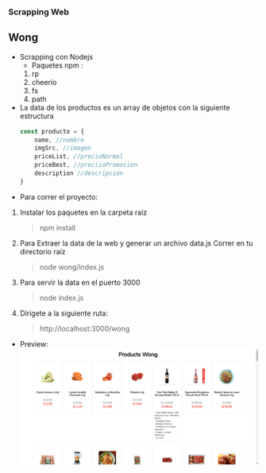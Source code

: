 ### Scrapping Web
## Wong
- Scrapping con Nodejs
    - Paquetes npm :
    1. rp
    2. cheerio
    3. fs
    4. path
- La data de los productos es un array de objetos con la siguiente estructura
    ```js
    const producto = {
        name, //nombre
        imgSrc, //imagen
        priceList, //precioNormal
        priceBest, //preciioPromocion
        description //descripción
    }
    ```
- Para correr el proyecto:
1. Instalar los paquetes en la carpeta raíz
    > npm install
2. Para Extraer la data de la web y generar un archivo data.js Correr en tu directorio raíz
    > node wong/index.js
3. Para servir la data en el puerto 3000
    > node index.js
4. Dirigete a la siguiente ruta:
    > http://localhost:3000/wong

- Preview:
    ![Preview](https://github.com/JanetHugarcia/scrapper/blob/master/views/assets/img/wong.png)